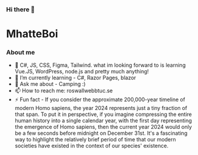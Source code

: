 ### Hi there 👋

<h1>MhatteBoi</h1>
<h3>About me </h3>

<ul> 
<li>🔭  C#, JS, CSS, Figma, Tailwind. what im looking forward to is learning  Vue.JS, WordPress, node.js and pretty much anything!</li>

<li>🌱 I’m currently learning - C#, Razor Pages, blazor </li>

<li>💬 Ask me about - Camping :)</li>

<li>📫 How to reach me: roswallwebbtuc.se</li>

<li>⚡ Fun fact - If you consider the approximate 200,000-year timeline of modern Homo sapiens, the year 2024 represents just a tiny fraction of that span. To put it in perspective, if you imagine compressing the entire human history into a single calendar year, with the first day representing the emergence of Homo sapiens, then the current year 2024 would only be a few seconds before midnight on December 31st. It's a fascinating way to highlight the relatively brief period of time that our modern societies have existed in the context of our species' existence.</li>
  
</ul>
